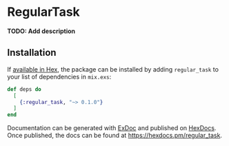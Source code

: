 # RegularTask

**TODO: Add description**

## Installation

If [available in Hex](https://hex.pm/docs/publish), the package can be installed
by adding `regular_task` to your list of dependencies in `mix.exs`:

```elixir
def deps do
  [
    {:regular_task, "~> 0.1.0"}
  ]
end
```

Documentation can be generated with [ExDoc](https://github.com/elixir-lang/ex_doc)
and published on [HexDocs](https://hexdocs.pm). Once published, the docs can
be found at <https://hexdocs.pm/regular_task>.

